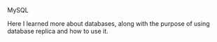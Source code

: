 MySQL

Here I learned more about databases, along with the purpose of using database replica and how to use it.
